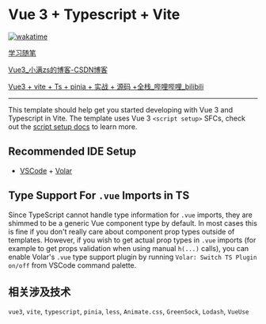 # Vue 3 + Typescript + Vite

[![wakatime](https://wakatime.com/badge/github/Ayusummer/vite-project-learning.svg)](https://wakatime.com/badge/github/Ayusummer/vite-project-learning)

[学习随笔](https://github.com/Ayusummer/DailyNotes/blob/main/%E5%89%8D%E7%AB%AF/VUE/Vue.md)

[Vue3_小满zs的博客-CSDN博客](https://blog.csdn.net/qq1195566313/category_11618172.html)

[Vue3 + vite + Ts + pinia + 实战 + 源码 +全栈_哔哩哔哩_bilibili](https://www.bilibili.com/video/BV1dS4y1y7vd?p=1&spm_id_from=333.788.b_6d756c74695f70616765.1)

---

This template should help get you started developing with Vue 3 and Typescript in Vite. The template uses Vue 3 `<script setup>` SFCs, check out the [script setup docs](https://v3.vuejs.org/api/sfc-script-setup.html#sfc-script-setup) to learn more.

## Recommended IDE Setup

- [VSCode](https://code.visualstudio.com/) + [Volar](https://marketplace.visualstudio.com/items?itemName=johnsoncodehk.volar)

## Type Support For `.vue` Imports in TS

Since TypeScript cannot handle type information for `.vue` imports, they are shimmed to be a generic Vue component type by default. In most cases this is fine if you don't really care about component prop types outside of templates. However, if you wish to get actual prop types in `.vue` imports (for example to get props validation when using manual `h(...)` calls), you can enable Volar's `.vue` type support plugin by running `Volar: Switch TS Plugin on/off` from VSCode command palette.

## 相关涉及技术

`vue3`, `vite`, `typescript`, `pinia`, `less`, `Animate.css`, `GreenSock`, `Lodash`, `VueUse`
